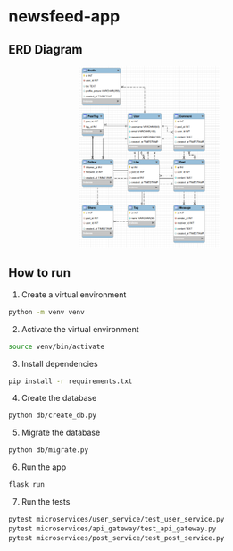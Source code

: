 # newsfeed-app

## ERD Diagram

<center>
    <img src="./docs/ERD.png" alt="ERD Diagram" width="50%">
</center>

## How to run

1. Create a virtual environment

```bash
python -m venv venv
```

2. Activate the virtual environment

```bash
source venv/bin/activate
```

3. Install dependencies

```bash
pip install -r requirements.txt
```

4. Create the database

```bash
python db/create_db.py
```

5. Migrate the database

```bash
python db/migrate.py
```

6. Run the app

```bash
flask run
```

7. Run the tests

```bash
pytest microservices/user_service/test_user_service.py
pytest microservices/api_gateway/test_api_gateway.py
pytest microservices/post_service/test_post_service.py
```
